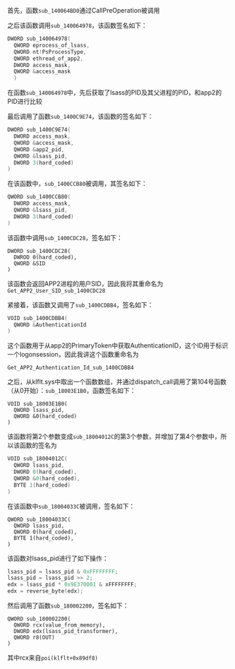 
首先，函数`sub_140064BD0`通过CallPreOperation被调用

之后该函数调用`sub_140064978`，该函数签名如下：
```c
DWORD sub_140064978(
  QWORD eprocess_of_lsass,
  QWORD nt!PsProcessType,
  QWORD ethread_of_app2,
  DWORD access_mask,
  QWORD &access_mask
  )
```

在函数`sub_140064978`中，先后获取了lsass的PID及其父进程的PID，和app2的PID进行比较

最后调用了函数`sub_1400C9E74`，该函数的签名如下：

```c
DWORD sub_1400C9E74(
  DWORD access_mask,
  QWORD &access_mask,
  QWORD &app2_pid,
  QWORD &lsass_pid,
  DWORD 3(hard_coded)
)
```

在该函数中，`sub_1400CCB80`被调用，其签名如下：

```c
QWORD sub_1400CCB80(
  DWORD access_mask,
  QWORD &lsass_pid,
  DWORD 3(hard_coded)
)
```

该函数中调用`sub_1400CDC28`，签名如下：

```
DWORD sub_1400CDC28(
  DWROD 0(hard_coded),
  QWORD &SID
)
```

该函数会返回APP2进程的用户SID，因此我将其重命名为`Get_APP2_User_SID_sub_1400CDC28`

紧接着，该函数又调用了`sub_1400CDBB4`，签名如下：
```c
VOID sub_1400CDBB4(
  QWORD &AuthenticationId
)
```

这个函数用于从app2的PrimaryToken中获取AuthenticationID，这个ID用于标识一个logonsession，因此我讲这个函数重命名为
```
Get_APP2_Authentication_Id_sub_1400CDBB4
```

之后，从klflt.sys中取出一个函数数组，并通过dispatch_call调用了第104号函数（从0开始）：`sub_18003E1B0`，函数签名如下：
```
VOID sub_18003E1B0(
  QWORD lsass_pid,
  QWORD &0(hard_coded)
)
```

该函数将第2个参数变成`sub_18004012C`的第3个参数，并增加了第4个参数中，所以该函数的签名为
```c
VOID sub_18004012C(
  QWORD lsass_pid,
  DWORD 0(hard_coded),
  QWORD &0(hard_coded),
  BYTE 1(hard_coded)
)
```

在该函数中`sub_18004033C`被调用，签名如下：
```
QWORD sub_18004033C(
  QWORD lsass_pid,
  QWORD 0(hard_coded),
  BYTE 1(hard_coded),
)
```

该函数对lsass_pid进行了如下操作：
```c
lsass_pid = lsass_pid & 0xFFFFFFFF;
lsass_pid = lsass_pid >> 2;
edx = lsass_pid * 0x9E370001 & xFFFFFFFF;
edx = reverse_byte(edx);
```

然后调用了函数`sub_180002200`，签名如下：
```
QWORD sub_180002200(
  QWORD rcx(value_from_memory),
  DWORD edx(lsass_pid_transformer),
  QWORD r8(OUT)
)
```

其中rcx来自`poi(klflt+0x89df8)`



